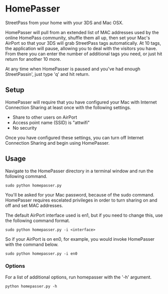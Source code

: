 HomePasser
==========

StreetPass from your home with your 3DS and Mac OSX.

HomePasser will pull from an extended list of MAC addresses used by the online HomePass community, shuffle them all up, then set your Mac's AirPort so that your 3DS will grab StreetPass tags automatically. At 10 tags, the application will pause, allowing you to deal with the visitors you have. From there you can enter the number of additional tags you need, or just hit return for another 10 more.

At any time when HomePasser is paused and you've had enough StreetPassin', just type 'q' and hit return.

## Setup

HomePasser will require that you have configured your Mac with Internet Connection Sharing at least once with the following settings.

* Share to other users on AirPort
* Access point name (SSID) is "attwifi"
* No security

Once you have configured these settings, you can turn off Internet Connection Sharing and begin using HomePasser.

## Usage

Navigate to the HomePasser directory in a terminal window and run the following command.

```
sudo python homepasser.py
```

You'll be asked for your Mac password, because of the sudo command. HomePasser requires escelated privileges in order to turn sharing on and off and set MAC addresses.

The default AirPort interface used is en1, but if you need to change this, use the following command format.

```
sudo python homepasser.py -i <interface>
```

So if your AirPort is on en0, for example, you would invoke HomePasser with the command below.

```
sudo python homepasser.py -i en0
```

### Options

For a list of additional options, run homepasser with the '-h' argument.

```
python homepasser.py -h
```

